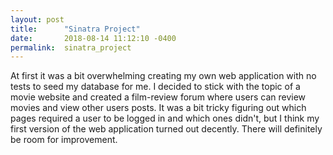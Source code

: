 ```yaml
---
layout: post
title:      "Sinatra Project"
date:       2018-08-14 11:12:10 -0400
permalink:  sinatra_project
---
```


At first it was a bit overwhelming creating my own web application with no tests to seed my database for me.  I decided to stick with the topic of a movie website and created a film-review forum where users can review movies and view other users posts.  It was a bit tricky figuring out which pages required a user to be logged in and which ones didn't, but I think my first version of the web application turned out decently.  There will definitely be room for improvement.
